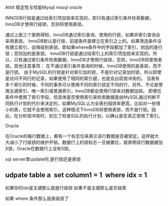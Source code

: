 Atitit 稳定性与性能Mysql mssql oracle



INNODB行锁是通过给索引项加锁来实现的，即只有通过索引条件检索数据，InnoDB才使用行级锁，否则将使用表锁。

通过上面三个案例得知，InnoDB通过索引查询，使用的行锁，如果非索引查询会采用表锁。
InnoDB默认是行锁，前提条件是建立在索引之上的。如果筛选条件没有建立索引，会降级到表锁。即如果where条件中的字段都加了索引，则加的是行锁；否则加的是表锁。
InnoDB行锁是通过给索引上的索引项加锁来实现的。所以，只有通过索引条件检索数据，InnoDB才使用行级锁，否则，InnoDB将使用表锁。其他注意事项：
在不通过索引条件查询的时候，InnoDB使用的是表锁，而不是行锁。
由于MySQL的行锁是针对索引加的锁，不是针对记录加的锁，所以即使是访问不同行的记录，如果使用了相同的索引键，也是会出现锁冲突的。
当表有多个索引的时候，不同的事务可以使用不同的索引锁定不同的行，另外，不论是使用主键索引、唯一索引或普通索引，InnoDB都会使用行锁来对数据加锁。
即便在条件中使用了索引字段，但具体是否使用索引来检索数据是由MySQL通过判断不同执行计划的代价来决定的，如果MySQL认为全表扫描效率更高，比如对一些很小的表，它就不会使用索引，这种情况下InnoDB将使用表锁，而不是行锁。因此，在分析锁冲突时，别忘了检查SQL的执行计划，以确认是否真正使用了索引。

Oracle

在Oracle的每行数据上，都有一个标志位来表示该行数据是否被锁定。这样就大大减小了行级锁的维护开销，数据行上的锁标志一旦被置位，就表明该行数据被加X锁，Oracle在数据行上没有S锁。




sql server里update时,是行锁还是表锁


udpate table a 
set column1 = 1 
where idx = 1
---------------------
如果你的idx是主键那么就是行级锁
如果不是主键那么是页级索

如果 where 条件那么就表级锁了
